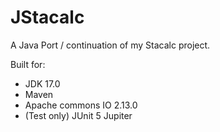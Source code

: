 # JStacalc

A Java Port / continuation of my Stacalc project.

Built for:

* JDK 17.0
* Maven
* Apache commons IO 2.13.0 
* (Test only) JUnit 5 Jupiter
